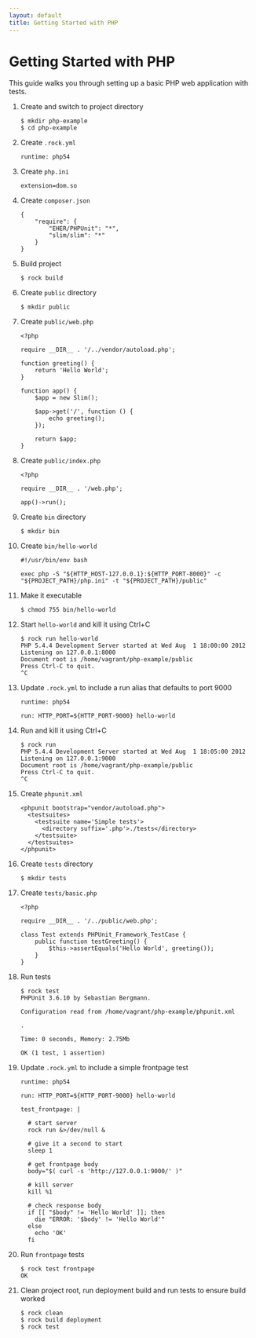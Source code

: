 ```yaml
---
layout: default
title: Getting Started with PHP
---
```


# Getting Started with PHP

This guide walks you through setting up a basic PHP web application with tests.

 1. Create and switch to project directory

        $ mkdir php-example
        $ cd php-example

 1. Create `.rock.yml`

        runtime: php54

 1. Create `php.ini`

        extension=dom.so

 1. Create `composer.json`

        {
            "require": {
                "EHER/PHPUnit": "*",
                "slim/slim": "*"
            }
        }

 1. Build project

        $ rock build

 1. Create `public` directory

        $ mkdir public

 1. Create `public/web.php`

        <?php

        require __DIR__ . '/../vendor/autoload.php';

        function greeting() {
            return 'Hello World';
        }

        function app() {
            $app = new Slim();

            $app->get('/', function () {
                echo greeting();
            });

            return $app;
        }

 1. Create `public/index.php`

        <?php

        require __DIR__ . '/web.php';

        app()->run();

 1. Create `bin` directory

        $ mkdir bin

 1. Create `bin/hello-world`

        #!/usr/bin/env bash

        exec php -S "${HTTP_HOST-127.0.0.1}:${HTTP_PORT-8000}" -c "${PROJECT_PATH}/php.ini" -t "${PROJECT_PATH}/public"

 1. Make it executable

        $ chmod 755 bin/hello-world

 1. Start `hello-world` and kill it using Ctrl+C

        $ rock run hello-world
        PHP 5.4.4 Development Server started at Wed Aug  1 18:00:00 2012
        Listening on 127.0.0.1:8000
        Document root is /home/vagrant/php-example/public
        Press Ctrl-C to quit.
        ^C

 1. Update `.rock.yml` to include a run alias that defaults to port 9000

        runtime: php54

        run: HTTP_PORT=${HTTP_PORT-9000} hello-world

 1. Run and kill it using Ctrl+C

        $ rock run
        PHP 5.4.4 Development Server started at Wed Aug  1 18:05:00 2012
        Listening on 127.0.0.1:9000
        Document root is /home/vagrant/php-example/public
        Press Ctrl-C to quit.
        ^C

 1. Create `phpunit.xml`

        <phpunit bootstrap="vendor/autoload.php">
          <testsuites>
            <testsuite name='Simple tests'>
              <directory suffix='.php'>./tests</directory>
            </testsuite>
          </testsuites>
        </phpunit>

 1. Create `tests` directory

        $ mkdir tests

 1. Create `tests/basic.php`

        <?php

        require __DIR__ . '/../public/web.php';

        class Test extends PHPUnit_Framework_TestCase {
            public function testGreeting() {
                $this->assertEquals('Hello World', greeting());
            }
        }

 1. Run tests

        $ rock test
        PHPUnit 3.6.10 by Sebastian Bergmann.

        Configuration read from /home/vagrant/php-example/phpunit.xml

        .

        Time: 0 seconds, Memory: 2.75Mb

        OK (1 test, 1 assertion)

 1. Update `.rock.yml` to include a simple frontpage test

        runtime: php54

        run: HTTP_PORT=${HTTP_PORT-9000} hello-world

        test_frontpage: |

          # start server
          rock run &>/dev/null &

          # give it a second to start
          sleep 1

          # get frontpage body
          body="$( curl -s 'http://127.0.0.1:9000/' )"

          # kill server
          kill %1

          # check response body
          if [[ "$body" != 'Hello World' ]]; then
            die "ERROR: '$body' != 'Hello World'"
          else
            echo 'OK'
          fi

 1. Run `frontpage` tests

        $ rock test frontpage
        OK

 1. Clean project root, run deployment build and run tests to ensure build worked

        $ rock clean
        $ rock build deployment
        $ rock test
